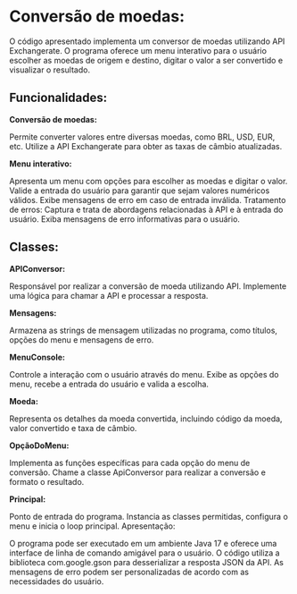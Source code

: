 # Conversão de moedas:

O código apresentado implementa um conversor de moedas utilizando API Exchangerate. O programa oferece um menu interativo para o usuário escolher as moedas de origem e destino, digitar o valor a ser convertido e visualizar o resultado.

## Funcionalidades:

 **Conversão de moedas:**

Permite converter valores entre diversas moedas, como BRL, USD, EUR, etc. Utilize a API Exchangerate para obter as taxas de câmbio atualizadas.

**Menu interativo:**

Apresenta um menu com opções para escolher as moedas e digitar o valor. Valide a entrada do usuário para garantir que sejam valores numéricos válidos. Exibe mensagens de erro em caso de entrada inválida. Tratamento de erros: Captura e trata de abordagens relacionadas à API e à entrada do usuário. Exiba mensagens de erro informativas para o usuário.

## Classes:

**APIConversor:**

Responsável por realizar a conversão de moeda utilizando API. Implemente uma lógica para chamar a API e processar a resposta.

**Mensagens:**

Armazena as strings de mensagem utilizadas no programa, como títulos, opções do menu e mensagens de erro.

**MenuConsole:**

Controle a interação com o usuário através do menu. Exibe as opções do menu, recebe a entrada do usuário e valida a escolha.

**Moeda:**

Representa os detalhes da moeda convertida, incluindo código da moeda, valor convertido e taxa de câmbio.

**OpçãoDoMenu:**

Implementa as funções específicas para cada opção do menu de conversão. Chame a classe ApiConversor para realizar a conversão e formato o resultado.

**Principal:**

Ponto de entrada do programa. Instancia as classes permitidas, configura o menu e inicia o loop principal. Apresentação:

O programa pode ser executado em um ambiente Java 17 e oferece uma interface de linha de comando amigável para o usuário.
O código utiliza a biblioteca com.google.gson para desserializar a resposta JSON da API. As mensagens de erro podem ser personalizadas de acordo com as necessidades do usuário.
